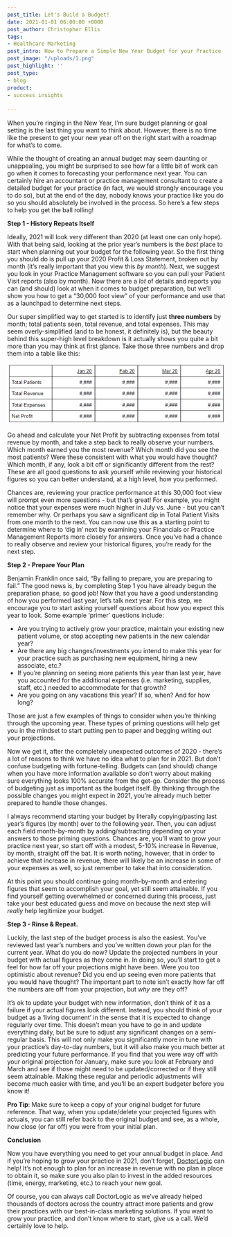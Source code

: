 ```yaml
---
post_title: Let's Build a Budget!
date: 2021-01-01 06:00:00 +0000
post_author: Christopher Ellis
tags:
- Healthcare Marketing
post_intro: How to Prepare a Simple New Year Budget for your Practice
post_image: "/uploads/1.png"
post_highlight: ''
post_type:
- blog
product:
- success insights

---
```

When you’re ringing in the New Year, I’m sure budget planning or goal setting is the last thing you want to think about. However, there is no time like the present to get your new year off on the right start with a roadmap for what’s to come.

While the thought of creating an annual budget may seem daunting or unappealing, you might be surprised to see how far a little bit of work can go when it comes to forecasting your performance next year. You can certainly hire an accountant or practice management consultant to create a detailed budget for your practice (in fact, we would strongly encourage you to do so), but at the end of the day, nobody knows your practice like you do so you should absolutely be involved in the process. So here’s a few steps to help you get the ball rolling!

**Step 1 - History Repeats Itself**

Ideally, 2021 will look very different than 2020 (at least one can only hope). With that being said, looking at the prior year’s numbers is the _best_ place to start when planning out your budget for the following year. So the first thing you should do is pull up your 2020 Profit & Loss Statement, broken out by month (it’s really important that you view this _by month_). Next, we suggest you look in your Practice Management software so you can pull your Patient Visit reports (also by month). Now there are a _lot_ of details and reports you can (and should) look at when it comes to budget preparation, but we’ll show you how to get a “30,000 foot view” of your performance and use that as a launchpad to determine next steps.

Our super simplified way to get started is to identify just **three numbers** by month; total patients seen, total revenue, and total expenses. This may seem overly-simplified (and to be honest, it definitely is), but the beauty behind this super-high level breakdown is it actually shows you quite a bit more than you may think at first glance. Take those three numbers and drop them into a table like this:

![](/uploads/budget-table-example.PNG)

Go ahead and calculate your Net Profit by subtracting expenses from total revenue by month, and take a step back to really observe your numbers. Which month earned you the most revenue? Which month did you see the most patients? Were these consistent with what you would have thought? Which month, if any, look a bit off or significantly different from the rest? These are all good questions to ask yourself while reviewing your historical figures so you can better understand, at a high level, how you performed.

Chances are, reviewing your practice performance at this 30,000 foot view will prompt even more questions - but that’s great! For example, you might notice that your expenses were much higher in July vs. June - but you can’t remember why. Or perhaps you saw a significant dip in Total Patient Visits from one month to the next. You can now use this as a starting point to determine where to ‘dig in’ next by examining your Financials or Practice Management Reports more closely for answers. Once you’ve had a chance to really observe and review your historical figures, you’re ready for the next step.

**Step 2 - Prepare Your Plan**

Benjamin Franklin once said, “By failing to prepare, you are preparing to fail.” The good news is, by completing Step 1 you have already begun the preparation phase, so good job! Now that you have a good understanding of how you performed last year, let’s talk next year. For this step, we encourage you to start asking yourself questions about how you expect this year to look. Some example ‘primer’ questions include:

* Are you trying to actively grow your practice, maintain your existing new patient volume, or stop accepting new patients in the new calendar year?
* Are there any big changes/investments you intend to make this year for your practice such as purchasing new equipment, hiring a new associate, etc.?
* If you’re planning on seeing more patients this year than last year, have you accounted for the additional expenses (i.e. marketing, supplies, staff, etc.) needed to accommodate for that growth?
* Are you going on any vacations this year? If so, when? And for how long?

Those are just a few examples of things to consider when you’re thinking through the upcoming year. These types of priming questions will help get you in the mindset to start putting pen to paper and begging writing out your projections.

Now we get it, after the completely unexpected outcomes of 2020 - there’s a lot of reasons to think we have no idea what to plan for in 2021. But don’t confuse budgeting with fortune-telling. Budgets can (and should) change when you have more information available so don’t worry about making sure everything looks 100% accurate from the get-go. Consider the process of budgeting just as important as the budget itself. By thinking through the possible changes you might expect in 2021, you’re already much better prepared to handle those changes.

I always recommend starting your budget by literally copying/pasting last year’s figures (by month) over to the following year. Then, you can adjust each field month-by-month by adding/subtracting depending on your answers to those priming questions. Chances are, you’ll want to grow your practice next year, so start off with a modest, 5-10% increase in Revenue, by month, straight off the bat. It is worth noting, however, that in order to achieve that increase in revenue, there will likely be an increase in some of your expenses as well, so just remember to take that into consideration.

At this point you should continue going month-by-month and entering figures that seem to accomplish your goal, yet still seem attainable. If you find yourself getting overwhelmed or concerned during this process, just take your best educated guess and move on because the next step will _really_ help legitimize your budget.

**Step 3 - Rinse & Repeat.**

Luckily, the last step of the budget process is also the easiest. You’ve reviewed last year’s numbers and you’ve written down your plan for the current year. What do you do now? Update the projected numbers in your budget with actual figures as they come in. In doing so, you’ll start to get a feel for how far off your projections might have been. Were you too optimistic about revenue? Did you end up seeing even more patients that you would have thought? The important part to note isn’t exactly how far off the numbers are off from your projection, but _why_ are they off?

It’s ok to update your budget with new information, don’t think of it as a failure if your actual figures look different. Instead, you should think of your budget as a ‘living document’ in the sense that it is expected to change regularly over time. This doesn’t mean you have to go in and update everything daily, but be sure to adjust any significant changes on a semi-regular basis. This will not only make you significantly more in tune with your practice’s day-to-day numbers, but it will also make you much better at predicting your future performance. If you find that you were way off with your original projection for January, make sure you look at February and March and see if those might need to be updated/corrected or if they still seem attainable. Making these regular and periodic adjustments will become much easier with time, and you’ll be an expert budgeter before you know it!

**Pro Tip**: Make sure to keep a copy of your original budget for future reference. That way, when you update/delete your projected figures with actuals, you can still refer back to the original budget and see, as a whole, how close (or far off) you were from your initial plan.

**Conclusion**

Now you have everything you need to get your annual budget in place. And if you’re hoping to grow your practice in 2021, don’t forget, [DoctorLogic](https://doctorlogic.com/) can help! It’s not enough to plan for an increase in revenue with no plan in place to obtain it, so make sure you also plan to invest in the added resources (time, energy, marketing, etc.) to reach your new goal.

Of course, you can always call DoctorLogic as we’ve already helped thousands of doctors across the country attract more patients and grow their practices with our best-in-class marketing solutions. If you want to grow your practice, and don’t know where to start, give us a call. We’d certainly love to help.